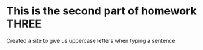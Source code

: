 # This is the second part of homework THREE
Created a site to give us uppercase letters when typing a sentence